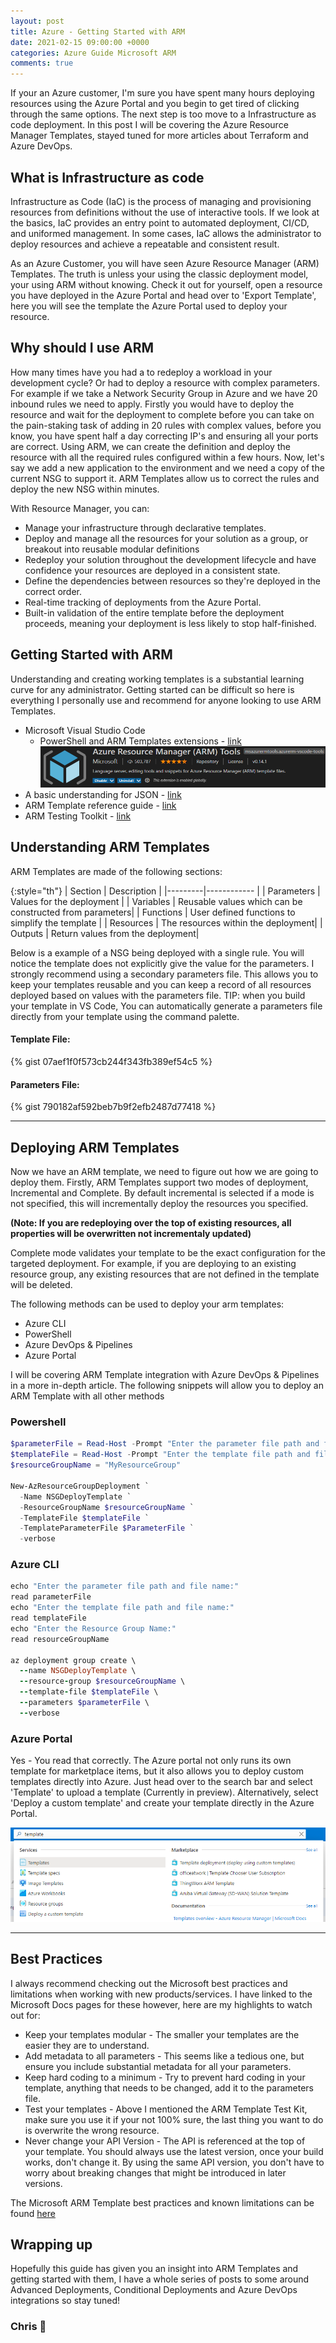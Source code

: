 ```yaml
---
layout: post
title: Azure - Getting Started with ARM
date: 2021-02-15 09:00:00 +0000
categories: Azure Guide Microsoft ARM
comments: true
---
```


If your an Azure customer, I'm sure you have spent many hours deploying resources using the Azure Portal and you begin to get tired of clicking through the same options. The next step is too move to a Infrastructure as code deployment. In this post I will be covering the Azure Resource Manager Templates, stayed tuned for more articles about Terraform and Azure DevOps.

## What is Infrastructure as code 

Infrastructure as Code (IaC) is the process of managing and provisioning resources from definitions without the use of interactive tools. If we look at the basics, IaC provides an entry point to automated deployment, CI/CD, and uniformed management. In some cases, IaC allows the administrator to deploy resources and achieve a repeatable and consistent result.  

As an Azure Customer, you will have seen Azure Resource Manager (ARM) Templates. The truth is unless your using the classic deployment model, your using ARM without knowing. Check it out for yourself, open a resource you have deployed in the Azure Portal and head over to 'Export Template', here you will see the template the Azure Portal used to deploy your resource.

## Why should I use ARM 
How many times have you had a to redeploy a workload in your development cycle? Or had to deploy a resource with complex parameters. For example if we take a Network Security Group in Azure and we have 20 inbound rules we need to apply. Firstly you would have to deploy the resource and wait for the deployment to complete before you can take on the pain-staking task of adding in 20 rules with complex values, before you know, you have spent half a day correcting IP's and ensuring all your ports are correct. 
Using ARM, we can create the definition and deploy the resource with all the required rules configured within a few hours. Now, let's say we add a new application to the environment and we need a copy of the current NSG to support it. ARM Templates allow us to correct the rules and deploy the new NSG within minutes. 

With Resource Manager, you can:

- Manage your infrastructure through declarative templates.
- Deploy and manage all the resources for your solution as a group, or breakout into reusable modular definitions
- Redeploy your solution throughout the development lifecycle and have confidence your resources are deployed in a consistent state.
- Define the dependencies between resources so they're deployed in the correct order.
- Real-time tracking of deployments from the Azure Portal.
- Built-in validation of the entire template before the deployment proceeds, meaning your deployment is less likely to stop half-finished. 

## Getting Started with ARM

Understanding and creating working templates is a substantial learning curve for any administrator. Getting started can be difficult so here is everything I personally use and recommend for anyone looking to use ARM Templates. 

- Microsoft Visual Studio Code
	- PowerShell and ARM Templates extensions - [link](https://docs.microsoft.com/en-us/azure/azure-resource-manager/templates/quickstart-create-templates-use-visual-studio-code?tabs=CLI)
    ![VSCode](/assets/02/ARM-armext.png) 
- A basic understanding for JSON - [link](https://www.w3schools.com/Js/js_json_intro.asp)
- ARM Template reference guide - [link](https://docs.microsoft.com/en-us/azure/templates/)
- ARM Testing Toolkit - [link](https://docs.microsoft.com/en-us/azure/azure-resource-manager/templates/test-toolkit)

## Understanding ARM Templates

ARM Templates are made of the following sections: 

{:style="th"}
| Section | Description |
|---------|------------ |
| Parameters | Values for the deployment |
| Variables | Reusable values which can be constructed from parameters|
| Functions | User defined functions to simplify the template |
| Resources | The resources within the deployment|
| Outputs | Return values from the deployment|

Below is a example of a NSG being deployed with a single rule. You will notice the template does not explicitly give the value for the parameters. I strongly recommend using a secondary parameters file. This allows you to keep your templates reusable and you can keep a record of all resources deployed based on values with the parameters file. 
TIP: when you build your template in VS Code, You can automatically generate a parameters file directly from your template using the command palette.

#### Template File:
{% gist 07aef1f0f573cb244f343fb389ef54c5 %}
#### Parameters File: 
{% gist 790182af592beb7b9f2efb2487d77418 %}

<hr>

## Deploying ARM Templates
Now we have an ARM template, we need to figure out how we are going to deploy them. Firstly, ARM Templates support two modes of deployment, Incremental and Complete. By default incremental is selected if a mode is not specified, this will incrementally deploy the resources you specified.

**(Note: If you are redeploying over the top of existing resources, all properties will be overwritten not incrementaly updated)**

Complete mode validates your template to be the exact configuration for the targeted deployment. For example, if you are deploying to an existing resource group, any existing resources that are not defined in the template will be deleted. 

The following methods can be used to deploy your arm templates: 
- Azure CLI 
- PowerShell 
- Azure DevOps & Pipelines 
- Azure Portal 

I will be covering ARM Template integration with Azure DevOps & Pipelines in a more in-depth article.  The following snippets will allow you to deploy an ARM Template with all other methods 

### Powershell
``` powershell
$parameterFile = Read-Host -Prompt "Enter the parameter file path and file name"
$templateFile = Read-Host -Prompt "Enter the template file path and file name"
$resourceGroupName = "MyResourceGroup"

New-AzResourceGroupDeployment `
  -Name NSGDeployTemplate `
  -ResourceGroupName $resourceGroupName `
  -TemplateFile $templateFile `
  -TemplateParameterFile $ParameterFile `
  -verbose
```

### Azure CLI 
``` ruby
echo "Enter the parameter file path and file name:"
read parameterFile
echo "Enter the template file path and file name:"
read templateFile
echo "Enter the Resource Group Name:"
read resourceGroupName

az deployment group create \
  --name NSGDeployTemplate \
  --resource-group $resourceGroupName \
  --template-file $templateFile \
  --parameters $parameterFile \
  --verbose
```

### Azure Portal
Yes - You read that correctly. The Azure portal not only runs its own template for marketplace items, but it also allows you to deploy custom templates directly into Azure. Just head over to the search bar and select 'Template' to upload a template (Currently in preview). Alternatively, select 'Deploy a custom template' and create your template directly in the Azure Portal. 

![AzurePortalTemplates](/assets/02/ARM-PortalTemplate.png)

<hr>

## Best Practices
I always recommend checking out the Microsoft best practices and limitations when working with new products/services. I have linked to the Microsoft Docs pages for these however, here are my highlights to watch out for: 

- Keep your templates modular - The smaller your templates are the easier they are to understand.
- Add metadata to all parameters - This seems like a tedious one, but ensure you include substantial metadata for all your parameters.
- Keep hard coding to a minimum - Try to prevent hard coding in your template, anything that needs to be changed, add it to the parameters file.
- Test your templates - Above I mentioned the ARM Template Test Kit, make sure you use it if your not 100% sure, the last thing you want to do is overwrite the wrong resource.
- Never change your API Version - The API is referenced at the top of your template. You should always use the latest version, once your build works, don't change it. By using the same API version, you don't have to worry about breaking changes that might be introduced in later versions.

The Microsoft ARM Template best practices and known limitations can be found [here](https://docs.microsoft.com/en-us/azure/azure-resource-manager/templates/template-best-practices)

## Wrapping up
Hopefully this guide has given you an insight into ARM Templates and getting started with them, I have a whole series of posts to some around Advanced Deployments, Conditional Deployments and Azure DevOps integrations so stay tuned! 

### Chris 👋 

